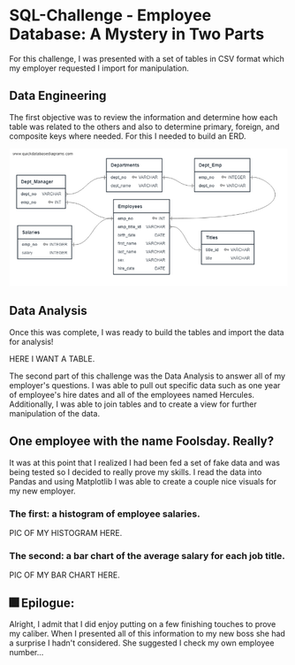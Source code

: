 # SQL-Challenge - Employee Database: A Mystery in Two Parts

For this challenge, I was presented with a set of tables in CSV format which my employer requested I import for manipulation. 

## Data Engineering
The first objective was to review the information and determine how each table was related to the others and also to determine primary, foreign, and composite keys where needed. For this I needed to build an ERD.

![QuickDBD-Free Diagram](images/QuickDBD-Free_Diagram.png)

## Data Analysis
Once this was complete, I was ready to build the tables and import the data for analysis!

HERE I WANT A TABLE. 

The second part of this challenge was the Data Analysis to answer all of my employer's questions. I was able to pull out specific data such as one year of employee's hire dates and all of the employees named Hercules. Additionally, I was able to join tables and to create a view for further manipulation of the data. 

## One employee with the name Foolsday. Really?

It was at this point that I realized I had been fed a set of fake data and was being tested so I decided to really prove my skills. I read the data into Pandas and using Matplotlib I was able to create a couple nice visuals for my new employer.

### The first: a histogram of employee salaries. 

PIC OF MY HISTOGRAM HERE.

### The second: a bar chart of the average salary for each job title.

PIC OF MY BAR CHART HERE.

## 🎆 Epilogue: 
Alright, I admit that I did enjoy putting on a few finishing touches to prove my caliber. When I presented all of this information to my new boss she had a surprise I hadn't considered. She suggested I check my own employee number... 






